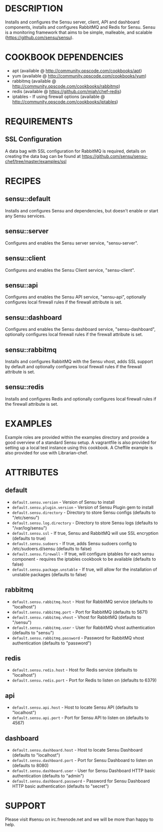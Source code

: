 DESCRIPTION
============
Installs and configures the Sensu server, client, API and dashboard components, installs and configures RabbitMQ and Redis for Sensu.
Sensu is a monitoring framework that aims to be simple, malleable, and scalable (https://github.com/sensu/sensu).


COOKBOOK DEPENDENCIES
============
* apt (available @ http://community.opscode.com/cookbooks/apt)
* yum (available @ http://community.opscode.com/cookbooks/yum)
* rabbitmq (available @ http://community.opscode.com/cookbooks/rabbitmq)
* redis (available @ https://github.com/miah/chef-redis)
* iptables - If using firewall options (available @ http://community.opscode.com/cookbooks/iptables)


REQUIREMENTS
============

SSL Configuration
---
A data bag with SSL configuration for RabbitMQ is required, details on creating the data bag can be found at https://github.com/sensu/sensu-chef/tree/master/examples/ssl


RECIPES
========

sensu::default
---
Installs and configures Sensu and dependencies, but doesn't enable or start any Sensu services.

sensu::server
---
Configures and enables the Sensu server service, "sensu-server".

sensu::client
---
Configures and enables the Sensu Client service, "sensu-client".

sensu::api
---
Configures and enables the Sensu API service, "sensu-api", optionally configures local firewall rules if the firewall attribute is set.

sensu::dashboard
---
Configures and enables the Sensu dashboard service, "sensu-dashboard", optionally configures local firewall rules if the firewall attribute is set.

sensu::rabbitmq
---
Installs and configures RabbitMQ with the Sensu vhost, adds SSL support by default and optionally configures local firewall rules if the firewall attribute is set.

sensu::redis
---
Installs and configures Redis and optionally configures local firewall rules if the firewall attribute is set.


EXAMPLES
=====
Example roles are provided within the examples directory and provide a good overview of a standard Sensu setup. A vagrantfile is also provided for setting up a local test instance using this cookbook. A Cheffile example is also provided for use with Librarian-chef.


ATTRIBUTES
==========

default
-------
* `default.sensu.version` - Version of Sensu to install
* `default.sensu.plugin.version` - Version of Sensu Plugin gem to install
* `default.sensu.directory` - Directory to store Sensu configs (defaults to "/etc/sensu")
* `default.sensu.log.directory` - Directory to store Sensu logs (defaults to "/var/log/sensu")
* `default.sensu.ssl` - If true, Sensu and RabbitMQ will use SSL encryption (defaults to true)
* `default.sensu.sudoers` - If true, adds Sensu sudoers config to /etc/sudoers.d/sensu (defaults to false)
* `default.sensu.firewall` - If true, will configure iptables for each sensu component - requires the iptables cookbook to be available (defaults to false)
* `default.sensu.package.unstable` - If true, will allow for the installation of unstable packages (defaults to false)

rabbitmq
--------
* `default.sensu.rabbitmq.host` - Host for RabbitMQ service (defaults to "localhost")
* `default.sensu.rabbitmq.port` - Port for RabbitMQ (defaults to 5671)
* `default.sensu.rabbitmq.vhost` - Vhost for RabbitMQ (defaults to "/sensu")
* `default.sensu.rabbitmq.user` - User for RabbitMQ vhost authentication (defaults to "sensu")
* `default.sensu.rabbitmq.password` - Password for RabbitMQ vhost authentication (defaults to "password")

redis
-----
* `default.sensu.redis.host` - Host for Redis service (defaults to "localhost")
* `default.sensu.redis.port` - Port for Redis to listen on (defaults to 6379)

api
---
* `default.sensu.api.host` - Host to locate Sensu API (defaults to "localhost")
* `default.sensu.api.port` - Port for Sensu API to listen on (defaults to 4567)

dashboard
---------
* `default.sensu.dashboard.host` - Host to locate Sensu Dashboard (defaults to "localhost")
* `default.sensu.dashboard.port` - Port for Sensu Dashboard to listen on (defaults to 8080)
* `default.sensu.dashboard.user` - User for Sensu Dashboard HTTP basic authentication (defaults to "admin")
* `default.sensu.dashboard.password` - Password for Sensu Dashboard HTTP basic authentication (defaults to "secret")


SUPPORT
=======
Please visit #sensu on irc.freenode.net and we will be more than happy to help.
